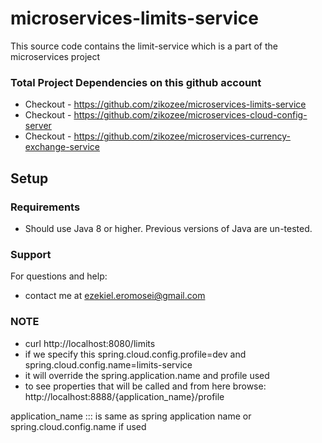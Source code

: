 # microservices-limits-service
This source code contains the limit-service
which is a part of the microservices project

### Total Project Dependencies on this github account
* Checkout - https://github.com/zikozee/microservices-limits-service
* Checkout - https://github.com/zikozee/microservices-cloud-config-server
* Checkout - https://github.com/zikozee/microservices-currency-exchange-service


## Setup
### Requirements
* Should use Java 8 or higher. Previous versions of Java are un-tested.

### Support
For questions and help:
* contact me at ezekiel.eromosei@gmail.com

### NOTE
- curl http://localhost:8080/limits
- if we specify this spring.cloud.config.profile=dev and spring.cloud.config.name=limits-service
- it will override the spring.application.name and profile used 
- to see properties that will be called and from here browse: http://localhost:8888/{application_name}/profile


application_name ::: is same as spring application name    or spring.cloud.config.name if used